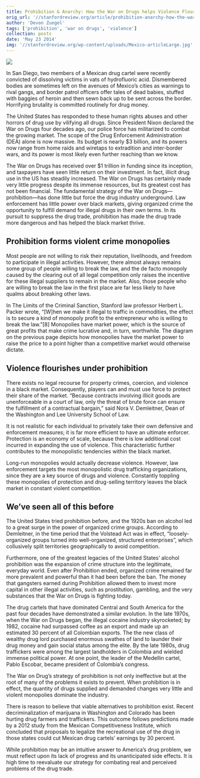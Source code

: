 ```yaml
---
title: Prohibition & Anarchy: How the War on Drugs helps Violence Flourish
orig_url: '//stanfordreview.org/article/prohibition-anarchy-how-the-war-on-drugs-helps-violence-flourish/'
author: 'Devon Zuegel'
tags: ['prohibition', 'war on drugs', 'violence']
collection: posts
date: 'May 23 2014'
img: '//stanfordreview.org/wp-content/uploads/Mexico-articleLarge.jpg'
---
```


![](//stanfordreview.org/wp-content/uploads/Mexico-articleLarge.jpg)

In San Diego, two members of a Mexican drug cartel were recently convicted of dissolving victims in vats of hydrofluoric acid. Dismembered bodies are sometimes left on the avenues of Mexico’s cities as warnings to rival gangs, and border patrol officers offer tales of dead babies, stuffed with baggies of heroin and then sewn back up to be sent across the border. Horrifying brutality is committed routinely for drug money.

The United States has responded to these human rights abuses and other horrors of drug use by vilifying all drugs. Since President Nixon declared the War on Drugs four decades ago, our police force has militarized to combat the growing market. The scope of the Drug Enforcement Administration (DEA) alone is now massive. Its budget is nearly $3 billion, and its powers now range from home raids and wiretaps to extradition and inter-border wars, and its power is most likely even further reaching than we know.

The War on Drugs has received over $1 trillion in funding since its inception, and taxpayers have seen little return on their investment. In fact, illicit drug use in the US has steadily increased. The War on Drugs has certainly made very little progress despite its immense resources, but its greatest cost has not been financial. The fundamental strategy of the War on Drugs—prohibition—has done little but force the drug industry underground. Law enforcement has little power over black markets, giving organized crime the opportunity to fulfill demand for illegal drugs in their own terms. In its pursuit to suppress the drug trade, prohibition has made the drug trade more dangerous and has helped the black market thrive.

## Prohibition forms violent crime monopolies

Most people are not willing to risk their reputation, livelihoods, and freedom to participate in illegal activities. However, there almost always remains some group of people willing to break the law, and the de facto monopoly caused by the clearing out of all legal competition only raises the incentive for these illegal suppliers to remain in the market. Also, those people who are willing to break the law in the first place are far less likely to have qualms about breaking other laws.

In The Limits of the Criminal Sanction, Stanford law professor Herbert L. Packer wrote, “[W]hen we make it illegal to traffic in commodities, the effect is to secure a kind of monopoly profit to the entrepreneur who is willing to break the law.”[8] Monopolies have market power, which is the source of great profits that make crime lucrative and, in turn, worthwhile. The diagram on the previous page depicts how monopolies have the market power to raise the price to a point higher than a competitive market would otherwise dictate.

## Violence flourishes under prohibition

There exists no legal recourse for property crimes, coercion, and violence in a black market. Consequently, players can and must use force to protect their share of the market. “Because contracts involving illicit goods are unenforceable in a court of law, only the threat of brute force can ensure the fulfillment of a contractual bargain,” said Nora V. Demleitner, Dean of the Washington and Lee University School of Law.

It is not realistic for each individual to privately take their own defensive and enforcement measures; it is far more efficient to have an ultimate enforcer. Protection is an economy of scale, because there is low additional cost incurred in expanding the use of violence. This characteristic further contributes to the monopolistic tendencies within the black market.

Long-run monopolies would actually decrease violence. However, law enforcement targets the most monopolistic drug trafficking organizations, since they are a key source of drugs and violence. Constantly toppling these monopolies of protection and drug-selling territory leaves the black market in constant violent competition.

## We’ve seen all of this before

The United States tried prohibition before, and the 1920s ban on alcohol led to a great surge in the power of organized crime groups. According to Demleitner, in the time period that the Volstead Act was in effect, “loosely-organized groups turned into well-organized, structured enterprises”, which collusively split territories geographically to avoid competition.

Furthermore, one of the greatest legacies of the United States’ alcohol prohibition was the expansion of crime structure into the legitimate, everyday world. Even after Prohibition ended, organized crime remained far more prevalent and powerful than it had been before the ban. The money that gangsters earned during Prohibition allowed them to invest more capital in other illegal activities, such as prostitution, gambling, and the very substances that the War on Drugs is fighting today.

The drug cartels that have dominated Central and South America for the past four decades have demonstrated a similar evolution. In the late 1970s, when the War on Drugs began, the illegal cocaine industry skyrocketed; by 1982, cocaine had surpassed coffee as an export and made up an estimated 30 percent of all Colombian exports. The the new class of wealthy drug lord purchased enormous swathes of land to launder their drug money and gain social status among the elite. By the late 1980s, drug traffickers were among the largest landholders in Colombia and wielded immense political power. At one point, the leader of the Medellin cartel, Pablo Escobar, became president of Colombia’s congress.

The War on Drug’s strategy of prohibition is not only ineffective but at the root of many of the problems it exists to prevent. When prohibition is in effect, the quantity of drugs supplied and demanded changes very little and violent monopolies dominate the industry.

There is reason to believe that viable alternatives to prohibition exist. Recent decriminalization of marijuana in Washington and Colorado has been hurting drug farmers and traffickers. This outcome follows predictions made by a 2012 study from the Mexican Competitiveness Institute, which concluded that proposals to legalize the recreational use of the drug in those states could cut Mexican drug cartels’ earnings by 30 percent.

While prohibition may be an intuitive answer to America’s drug problem, we must reflect upon its lack of progress and its unanticipated side effects. It is high time to reevaluate our strategy for combating real and perceived problems of the drug trade.